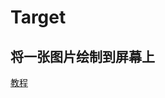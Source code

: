# Target

## 将一张图片绘制到屏幕上

[教程](https://developer.apple.com/documentation/metal/creating_and_sampling_textures)
